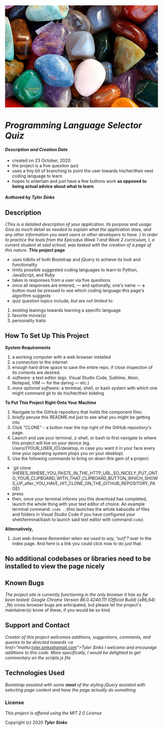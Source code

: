 ![An image of polished gems](img/gems.jpg)

# _Programming Language Selector Quiz_

#### _Description and Creation Date_
* created on 23 October, 2020
* the project is a five quesiton quiz
* uses a tiny bit of branching to point the user towards his/her/their next coding language to learn
* hopes to entertain and just have a few buttons work **as opposed to being actual advice about what to learn**

#### Authored by _**Tyler Sinks**_

## Description

_{This is a detailed description of your application. Its purpose and usage.  Give as much detail as needed to explain what the application does, and any other information you want users or other developers to have. }
In order to practice the tools from the Epicodus Week 1 and Week 2 curriculum, I, a current student at said school, was tasked with the creation of a page of this nature._
**This project page**
* uses tidbits of both Bootstrap and jQuery to achieve its look and functionality
* limits possible suggested coding languages to learn to Python, JavaScript, and Ruby
* takes in responses from a user via five questions
* once all responses are entered, &mdash; and optionally, one's name &mdash; a button must be pressed to see which coding language this page's algorithm suggests
* quiz question topics include, _but are not limited to:_
1. existing leanings towards learning a specific language
2. favorite movie(s)
3. personality traits

## How To Set Up This Project

**System Requirements**
1. a working computer with a web browser installed
2. a connection to the internet
3. enough hard drive space to save the entire repo, if close inspection of its contents are desired.
4. _software:_ a text editor (egs. Visual Studio Code, Sublime, Atom, Notepad, _VIM_ &mdash; for the daring &mdash; etc.)
5. _more optional software:_ a terminal, shell, or bash system with which one might command git to do his/her/their bidding

**To Put This Project Right Onto Your Machine**
1. Navigate to the GitHub repository that holds the component files: <a href="https://github.com/sinkstyt/language-suggestOR"></a>
2. *briefly* peruse this README.md just to see what you might be getting into
3. Click "CLONE" - a button near the top right of the GitHub repository's page.
4. Launch and use your terminal, z-shell, or bash to first navigate to where this project will live on your device (eg. Users/{YOUR_USER_ID}/desktop, in case you want it in your face every time your operating system plops you on your desktop)
5. Use the following commands to bring on down this gem of a project:
* `git clone {HERES_WHERE_YOU_PASTE_IN_THE_HTTP_URL_SO_NICELY_PUT_ONTO_YOUR_CLIPBOARD_WITH_THAT_CLIPBOARD_BUTTON_WHICH_SHOWS_UP_after_YOU_HAVE_HIT_CLONE_ON_THE_GITHUB_REPOSITORY_PAGE}
* press <ENTER>
* then, once your terminal informs you this download has completed, launch the whole thing with your text editor of choice. An example terminal command:
`code .` (this launches the whole kaboodle of files and folders in Visual Studio Code if you have configured your shell/terminal/bash to launch said text editor with command `code`)

**Alternatively,**
1. Just web-browse _Remember when we used to say, 'surf'?_ over to the index page. And here is a link you could click now to do just that:
<a href="http://sinkstyt.github.io/language-suggestOR/index.html"></a>

## No additional codebases or libraries need to be installed to view the page nicely

## Known Bugs

_The project site is currently functioning in the only browser it has so far been tested: Google Chrome Version 86.0.4240.111 (Official Build) (x86_64)_
_No cross-browser bugs are anticipated, but please let the project's maintainer(s) know of these, if you would be so kind.

## Support and Contact

_Creator of this project welcomes additions, suggestions, comments, and queries to be directed towards <a href=”mailto:tyler.sinks@gmail.com">Tyler Sinks</a>_
_I welcome and encourage additions to this code. More specifically, I would be delighted to get commentary on the scripts.js file_

## Technologies Used

_Bootstrap assisted with some **most** of the styling_
_jQuery assisted with selecting page content and have the page actually do something_

### License

*This project is offered using the MIT 2.0 License*

Copyright (c) 2020 **_Tyler Sinks_**